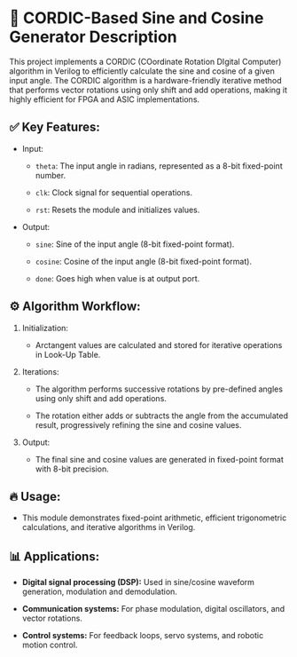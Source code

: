 # 📄 CORDIC-Based Sine and Cosine Generator Description
This project implements a CORDIC (COordinate Rotation DIgital Computer) algorithm in Verilog to efficiently calculate the sine and cosine of a given input angle. The CORDIC algorithm is a hardware-friendly iterative method that performs vector rotations using only shift and add operations, making it highly efficient for FPGA and ASIC implementations.

## ✅ Key Features:
- Input:

	- `theta`: The input angle in radians, represented as a 8-bit fixed-point number.

	- `clk`: Clock signal for sequential operations.

	- `rst`: Resets the module and initializes values.

- Output:

	- `sine`: Sine of the input angle (8-bit fixed-point format).

	- `cosine`: Cosine of the input angle (8-bit fixed-point format).

	- `done`: Goes high when value is at output port.

## ⚙️ Algorithm Workflow:
1. Initialization:

	- Arctangent values are calculated and stored for iterative operations in Look-Up Table.

2. Iterations:

	- The algorithm performs successive rotations by pre-defined angles using only shift and add operations.

	- The rotation either adds or subtracts the angle from the accumulated result, progressively refining the sine and cosine values.

3. Output:

	- The final sine and cosine values are generated in fixed-point format with 8-bit precision.

## 🔥 Usage:
- This module demonstrates fixed-point arithmetic, efficient trigonometric calculations, and iterative algorithms in Verilog.

## 📊 Applications:
- **Digital signal processing (DSP):** Used in sine/cosine waveform generation, modulation and demodulation.

- **Communication systems:** For phase modulation, digital oscillators, and vector rotations.

- **Control systems:** For feedback loops, servo systems, and robotic motion control.
